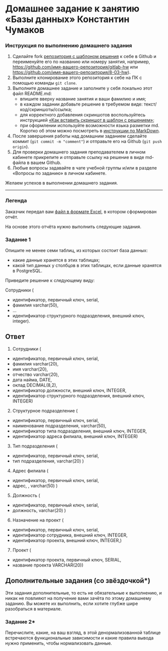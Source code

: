 # Домашнее задание к занятию «Базы данных» Константин Чумаков

### Инструкция по выполнению домашнего задания

1. Сделайте fork [репозитория c шаблоном решения](https://github.com/netology-code/sys-pattern-homework) к себе в Github и переименуйте его по названию или номеру занятия, например, https://github.com/имя-вашего-репозитория/gitlab-hw или https://github.com/имя-вашего-репозитория/8-03-hw).
2. Выполните клонирование этого репозитория к себе на ПК с помощью команды `git clone`.
3. Выполните домашнее задание и заполните у себя локально этот файл README.md:
   - впишите вверху название занятия и ваши фамилию и имя;
   - в каждом задании добавьте решение в требуемом виде: текст/код/скриншоты/ссылка;
   - для корректного добавления скриншотов воспользуйтесь инструкцией [«Как вставить скриншот в шаблон с решением»](https://github.com/netology-code/sys-pattern-homework/blob/main/screen-instruction.md);
   - при оформлении используйте возможности языка разметки md. Коротко об этом можно посмотреть в [инструкции по MarkDown](https://github.com/netology-code/sys-pattern-homework/blob/main/md-instruction.md).
4. После завершения работы над домашним заданием сделайте коммит (`git commit -m "comment"`) и отправьте его на Github (`git push origin`).
5. Для проверки домашнего задания преподавателем в личном кабинете прикрепите и отправьте ссылку на решение в виде md-файла в вашем Github.
6. Любые вопросы задавайте в чате учебной группы и/или в разделе «Вопросы по заданию» в личном кабинете.

Желаем успехов в выполнении домашнего задания.

---
### Легенда

Заказчик передал вам [файл в формате Excel](https://github.com/netology-code/sdb-homeworks/blob/main/resources/hw-12-1.xlsx), в котором сформирован отчёт. 

На основе этого отчёта нужно выполнить следующие задания.

### Задание 1

Опишите не менее семи таблиц, из которых состоит база данных:

- какие данные хранятся в этих таблицах;
- какой тип данных у столбцов в этих таблицах, если данные хранятся в PostgreSQL.

Приведите решение к следующему виду:

Сотрудники (

- идентификатор, первичный ключ, serial,
- фамилия varchar(50),
- ...
- идентификатор структурного подразделения, внешний ключ, integer).

## Ответ

1. Сотрудники (  

- идентификатор, первичный ключ, serial,  
- фамилия varchar(20),  
- имя varchar(20),  
- отчество varchar(20),  
- дата найма, DATE,  
- оклад DECIMAL(8,2),  
- идентификатор должности, внешний ключ, INTEGER,  
- идентификатор структурного подразделения, внешний ключ, INTEGER)  

2. Структурное подразделение (  
- идентификатор, первичный ключ, serial,  
- наименование подразделения, varchar(50),  
- идентификатор типа подразделения, внешний ключ, INTEGER,  
- идентификатор адреса филиала, внешний ключ, INTEGER)   


3. Тип подразделения (  
- идентификатор, первичный ключ, serial,  
- тип подразделения, varchar(20) )

4. Адрес филиала (
- идентификатор, первичный ключ, serial,
- адрес, , varchar(50) )

5. Должность (
- идентификатор, первичный ключ, serial,
- должность, varchar(20) )

6. Назначение на проект (
- идентификатор, первичный ключ, serial,
- идентификатор сотрудника, внешний ключ, INTEGER,
- идентификатор проекта, внешний ключ, INTEGER,)

7. Проект (
- идентификатор проекта, первичный ключ, SERIAL,  
- название проекта VARCHAR(20))




## Дополнительные задания (со звёздочкой*)
Эти задания дополнительные, то есть не обязательные к выполнению, и никак не повлияют на получение вами зачёта по этому домашнему заданию. Вы можете их выполнить, если хотите глубже шире разобраться в материале.


### Задание 2*

Перечислите, какие, на ваш взгляд, в этой денормализованной таблице встречаются функциональные зависимости и какие правила вывода нужно применить, чтобы нормализовать данные.
